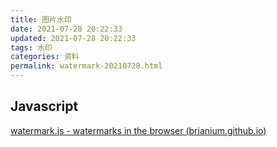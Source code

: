 ```yaml
---
title: 图片水印
date: 2021-07-28 20:22:33
updated: 2021-07-28 20:22:33
tags: 水印
categories: 资料
permalink: watermark-20210728.html
---
```




## Javascript

[watermark.js - watermarks in the browser (brianium.github.io)](http://brianium.github.io/watermarkjs/)

